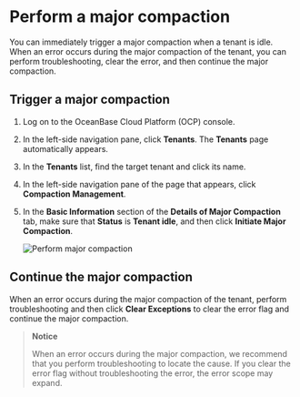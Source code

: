 # Perform a major compaction

You can immediately trigger a major compaction when a tenant is idle. When an error occurs during the major compaction of the tenant, you can perform troubleshooting, clear the error, and then continue the major compaction.

## Trigger a major compaction

1. Log on to the OceanBase Cloud Platform (OCP) console.

2. In the left-side navigation pane, click **Tenants**.
   The **Tenants** page automatically appears.

3. In the **Tenants** list, find the target tenant and click its name.

4. In the left-side navigation pane of the page that appears, click **Compaction Management**.

5. In the **Basic Information** section of the **Details of Major Compaction** tab, make sure that **Status** is **Tenant idle**, and then click **Initiate Major Compaction**.

   ![Perform major compaction](https://obbusiness-private.oss-cn-shanghai.aliyuncs.com/doc/img/ocp/%E5%8F%91%E8%B5%B7%E5%90%88%E5%B9%B62.png)

## Continue the major compaction

When an error occurs during the major compaction of the tenant, perform troubleshooting and then click **Clear Exceptions** to clear the error flag and continue the major compaction.

> **Notice**
>
> When an error occurs during the major compaction, we recommend that you perform troubleshooting to locate the cause. If you clear the error flag without troubleshooting the error, the error scope may expand.
